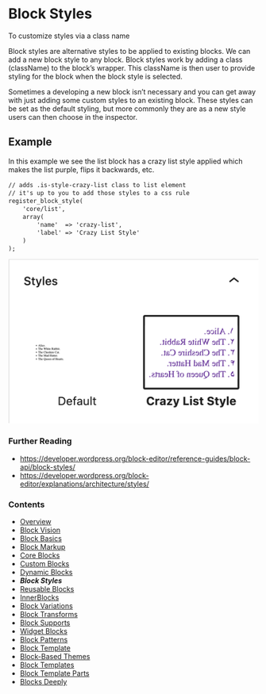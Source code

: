 # Block Styles

To customize styles via a class name

Block styles are alternative styles to be applied to existing blocks. We can add a new block style to any block. Block styles work by adding a class (className) to the block’s wrapper. This className is then user to provide styling for the block when the block style is selected.

Sometimes a developing a new block isn’t necessary and you can get away with just adding some custom styles to an existing block. These styles can be set as the default styling, but more commonly they are as a new style users can then choose in the inspector. 

## Example
In this example we see the list block has a crazy list style applied which makes the list purple, flips it backwards, etc.

```
// adds .is-style-crazy-list class to list element
// it's up to you to add those styles to a css rule
register_block_style(
    'core/list',
    array(
        'name'  => 'crazy-list',
        'label' => 'Crazy List Style'
    )
);
```

![Block style preview](images/block-style-inspector.png)

### Further Reading
- https://developer.wordpress.org/block-editor/reference-guides/block-api/block-styles/ 
- https://developer.wordpress.org/block-editor/explanations/architecture/styles/
### Contents
- [Overview](01-overview.md)
- [Block Vision](02-block-vision.md)
- [Block Basics](03-block-basics.md)
- [Block Markup](04-block-markup.md)
- [Core Blocks](05-core-blocks.md)
- [Custom Blocks](06-custom-blocks.md)
- [Dynamic Blocks](07-dynamic-blocks.md)
- ***Block Styles***
- [Reusable Blocks](09-reusable-blocks.md)
- [InnerBlocks](10-innerblocks.md)
- [Block Variations](11-block-variations.md)
- [Block Transforms](12-block-transforms.md)
- [Block Supports](13-block-supports.md)
- [Widget Blocks](14-widget-blocks.md)
- [Block Patterns](15-block-paterns.md)
- [Block Template](16-block-template.md)
- [Block-Based Themes](17-block-based-themes.md)
- [Block Templates](18-block-templates.md)
- [Block Template Parts](19-block-template-parts.md)
- [Blocks Deeply](20-blocks-deeply.md)
